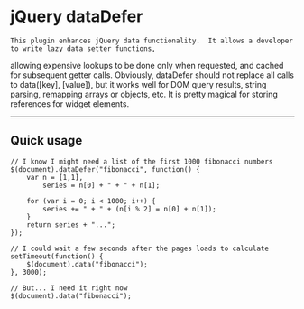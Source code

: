 # jQuery dataDefer

	This plugin enhances jQuery data functionality.  It allows a developer to write lazy data setter functions,
allowing expensive lookups to be done only when requested, and cached for subsequent getter calls.  Obviously,
dataDefer should not replace all calls to data([key], [value]), but it works well for DOM query results, string
parsing, remapping arrays or objects, etc.  It is pretty magical for storing references for widget elements.

---

## Quick usage

	// I know I might need a list of the first 1000 fibonacci numbers
	$(document).dataDefer("fibonacci", function() {
		var n = [1,1],
			series = n[0] + " + " + n[1];
		
		for (var i = 0; i < 1000; i++) {
			series += " + " + (n[i % 2] = n[0] + n[1]);
		}
		return series + "...";
	});
	
	// I could wait a few seconds after the pages loads to calculate
	setTimeout(function() {
		$(document).data("fibonacci");
	}, 3000);
	
	// But... I need it right now
	$(document).data("fibonacci");
